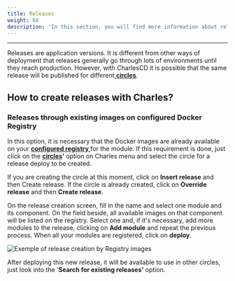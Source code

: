 ```yaml
---
title: Releases
weight: 68
description: 'In this section, you will find more information about releases on Charles.'
---
```


---

Releases are application versions. It is different from other ways of deployment that releases generally go through lots of environments until they reach production. However, with CharlesCD it is possible that the same release will be published for different[ **circles**](circles).

## How to create releases with Charles?

### **Releases through existing images on configured Docker Registry**

In this option, it is necessary that the Docker images are already available on your [**configured registry** ](../../get-started/defining-a-workspace/docker-registry)for the module. If this requirement is done, just click on the [**circles**](circles)**'** option on Charles menu and select the circle for a release deploy to be created.

If you are creating the circle at this moment, click on **Insert release** and then Create release. If the circle is already created, click on **Override release** and then **Create release**.

On the release creation screen, fill in the name and select one module and its component. On the field beside, all available images on that component will be listed on the registry. Select one and, if it's necessary, add more modules to the release, clicking on **Add module** and repeat the previous process. When all your modules are registered, click on **deploy**.

![Exemple of release creation by Registry images](//releases-por-meio-de-imagens-existentes%20%281%29%20%281%29.gif)

After deploying this new release, it will be available to use in other circles, just look into the '**Search for existing releases'** option.
